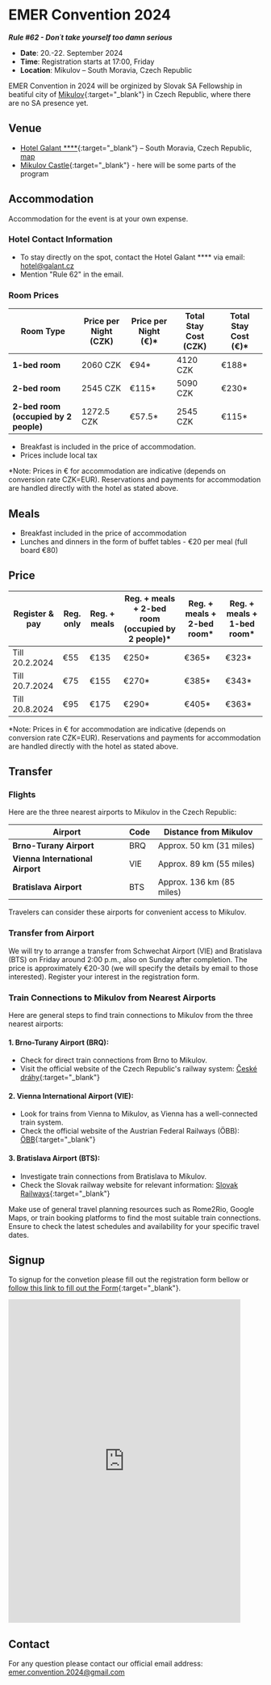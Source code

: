 # EMER Convention 2024
***Rule \#62 - Don´t take yourself too damn serious***

- **Date**: 20.-22. September 2024
- **Time**: Registration starts at 17:00, Friday
- **Location**: Mikulov – South Moravia, Czech Republic  

EMER Convention in 2024 will be orginized by Slovak SA Fellowship in beatiful city of [Mikulov](https://www.mikulov.cz/){:target="_blank"} in Czech Republic, where there are no SA presence yet. 


## Venue

- [Hotel Galant \*\*\*\*](https://galant.cz/hotel-galant-mikulov/){:target="_blank"} – South Moravia, Czech Republic, [map](https://maps.app.goo.gl/zuhJ16Ueq2uPm6GN7)
- [Mikulov Castle](https://www.google.com/maps/place/Mikulov+Castle/@48.8079081,16.6262848,16z/data=!4m7!3m6!1s0x476d32cd118e2bd1:0xdbebfeb9d7521f59!8m2!3d48.8066729!4d16.6365077!15sCg9taWt1bG92IGthc3RpZWxaESIPbWlrdWxvdiBrYXN0aWVskgELbWFub3JfaG91c2XgAQA!16s%2Fm%2F047m58g?entry=tts){:target="_blank"} - here will be some parts of the program


## Accommodation

Accommodation for the event is at your own expense.

### Hotel Contact Information
- To stay directly on the spot, contact the Hotel Galant \*\*\*\* via email: [hotel@galant.cz](mailto:hotel@galant.cz)
- Mention "Rule 62" in the email.

### Room Prices

| Room Type                           | Price per Night (CZK) | Price per Night (€)* | Total Stay Cost (CZK) | Total Stay Cost (€)* |
|-------------------------------------|-----------------------|----------------------|------------------------|----------------------|
| **1-bed room**                      | 2060 CZK              | €94\*                | 4120 CZK               | €188\*               |
| **2-bed room**                       | 2545 CZK              | €115\*               | 5090 CZK               | €230\*              |
| **2-bed room (occupied by 2 people)** | 1272.5 CZK            | €57.5\*              | 2545 CZK               | €115\*             |



- Breakfast is included in the price of accommodation.
- Prices include local tax

\*Note: Prices in € for accommodation are indicative (depends on conversion rate CZK=EUR). Reservations and payments for accommodation are handled directly with the hotel as stated above.

## Meals
- Breakfast included in the price of accommodation
- Lunches and dinners in the form of buffet tables - €20 per meal (full board €80)


## Price

| Register & pay | Reg. only   | Reg. + meals | Reg. + meals + 2-bed room (occupied by 2 people)\* | Reg. + meals + 2-bed room\* | Reg. + meals + 1-bed room\*  |
|----------------|-------------|--------------|---------------------------|---------------------------|------------------------|
| Till 20.2.2024 | €55         | €135         | €250\*                    | €365\*                    | €323\*| 
| Till 20.7.2024 | €75         | €155         | €270\*                    | €385\*                    | €343\*|
| Till 20.8.2024 | €95         | €175         | €290\*                    | €405\*                    | €363\*| 

\*Note: Prices in € for accommodation are indicative (depends on conversion rate CZK=EUR). Reservations and payments for accommodation are handled directly with the hotel as stated above.

## Transfer

### Flights
Here are the three nearest airports to Mikulov in the Czech Republic:

| Airport                | Code | Distance from Mikulov |
|------------------------|------|------------------------|
| **Brno-Turany Airport** | BRQ  | Approx. 50 km (31 miles)|
| **Vienna International Airport** | VIE | Approx. 89 km (55 miles)|
| **Bratislava Airport** | BTS  | Approx. 136 km (85 miles)|


Travelers can consider these airports for convenient access to Mikulov.

### Transfer from Airport
We will try to arrange a transfer from Schwechat Airport (VIE) and Bratislava (BTS) on Friday around 2:00 p.m., also on Sunday after completion. The price is approximately €20-30 (we will specify the details by email to those interested). Register your interest in the registration form.


### Train Connections to Mikulov from Nearest Airports

Here are general steps to find train connections to Mikulov from the three nearest airports:

#### 1. Brno-Turany Airport (BRQ):
- Check for direct train connections from Brno to Mikulov.
- Visit the official website of the Czech Republic's railway system: [České dráhy](https://www.cd.cz/en/default.htm){:target="_blank"}

#### 2. Vienna International Airport (VIE):
- Look for trains from Vienna to Mikulov, as Vienna has a well-connected train system.
- Check the official website of the Austrian Federal Railways (ÖBB): [ÖBB](https://www.oebb.at/en/){:target="_blank"}

#### 3. Bratislava Airport (BTS):
- Investigate train connections from Bratislava to Mikulov.
- Check the Slovak railway website for relevant information: [Slovak Railways](https://www.slovakrail.sk/en.html){:target="_blank"}

Make use of general travel planning resources such as Rome2Rio, Google Maps, or train booking platforms to find the most suitable train connections. Ensure to check the latest schedules and availability for your specific travel dates.


## Signup

To signup for the convetion please fill out the registration form bellow or [follow this link to fill out the Form](https://docs.google.com/forms/d/e/1FAIpQLSfrXthF8f3EfZ_llgxUK61SaY7R2xYzqEHe69GM4rcCFeCCzQ/viewform?usp=sf_link){:target="_blank"}.

<iframe src="https://docs.google.com/forms/d/e/1FAIpQLSfrXthF8f3EfZ_llgxUK61SaY7R2xYzqEHe69GM4rcCFeCCzQ/viewform?embedded=true" width="460" height="640" frameborder="0" marginheight="0" marginwidth="0">Loading…</iframe>

## Contact 
For any question please contact our official email address: <emer.convention.2024@gmail.com>
